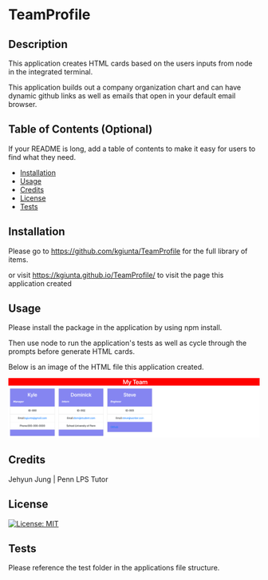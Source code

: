 # TeamProfile

## Description

This application creates HTML cards based on the users inputs from node in the integrated terminal.

This application builds out a company organization chart and can have dynamic github links as well as emails that open in your default email browser.

## Table of Contents (Optional)

If your README is long, add a table of contents to make it easy for users to find what they need.

- [Installation](#installation)
- [Usage](#usage)
- [Credits](#credits)
- [License](#license)
- [Tests](#tests)

## Installation

Please go to https://github.com/kgiunta/TeamProfile for the full library of items.

or visit https://kgiunta.github.io/TeamProfile/ to visit the page this application created

## Usage

Please install the package in the application by using npm install.

Then use node to run the application's tests as well as cycle through the prompts before generate HTML cards.

Below is an image of the HTML file this application created.

![TeamProfile website in use](./assets/screenshot.html.png)

## Credits

Jehyun Jung | Penn LPS Tutor

## License

[![License: MIT](https://img.shields.io/badge/License-MIT-yellow.svg)](https://opensource.org/licenses/MIT)

## Tests

Please reference the test folder in the applications file structure.
